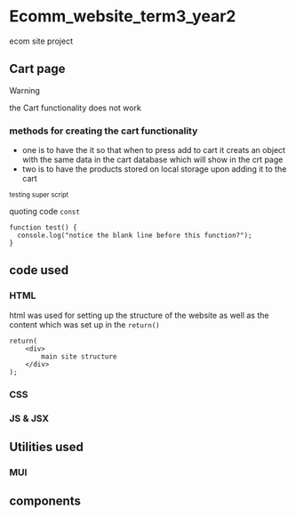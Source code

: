 # Ecomm_website_term3_year2
 ecom site project

## Cart page

> [!WARNING]
> the Cart functionality does not work 

### methods for creating the cart functionality
- one is to have the it so that when to press add to cart it creats an object with the same data in the cart database which will show in the crt page 
- two is to have the products stored on local storage upon adding it to the cart

<sup>testing super script</sup>

quoting code `const`

```
function test() {
  console.log("notice the blank line before this function?");
}
```

## code used 

### HTML
html was used for setting up the structure of the website as well as the content which was set up in the `return()`
```
return(
    <div>
        main site structure
    </div>
);
```

### CSS

### JS & JSX

## Utilities used 

### MUI

## components 